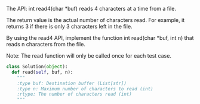 
The API: int read4(char *buf) reads 4 characters at a time from a file.



The return value is the actual number of characters read. For example, it returns 3 if there is only 3 characters left in the file.



By using the read4 API, implement the function int read(char *buf, int n) that reads n characters from the file.



Note:
The read function will only be called once for each test case.



```python
class Solution(object):
  def read(self, buf, n):
    """
    :type buf: Destination buffer (List[str])
    :type n: Maximum number of characters to read (int)
    :rtype: The number of characters read (int)
    """
```
